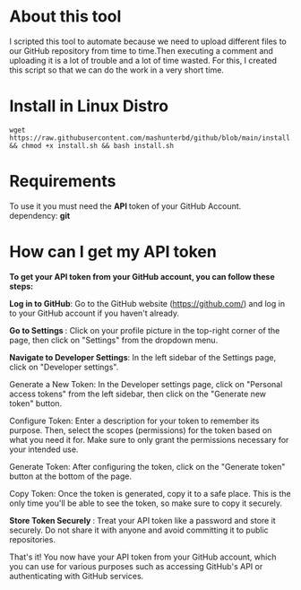 # About this tool 
I scripted this tool to automate because we need to upload different files to our GitHub repository from time to time.Then executing a comment and uploading it is a lot of trouble and a lot of time wasted. For this, I created this script so that we can do the work in a very short time.

# Install in Linux Distro
```
wget https://raw.githubusercontent.com/mashunterbd/github/blob/main/install.sh && chmod +x install.sh && bash install.sh
```

# Requirements
To use it you must need the <b> API </b>  token of your GitHub Account. </br>
dependency: <b> git </b> 


# How can I get my API token 
<b> To get your API token from your GitHub account, you can follow these steps: </b>

<b> Log in to GitHub</b>: Go to the GitHub website (https://github.com/) and log in to your GitHub account if you haven't already.

<b>Go to Settings </b>: Click on your profile picture in the top-right corner of the page, then click on "Settings" from the dropdown menu.

<b> Navigate to Developer Settings</b>: In the left sidebar of the Settings page, click on "Developer settings".

Generate a New Token: In the Developer settings page, click on "Personal access tokens" from the left sidebar, then click on the "Generate new token" button.

Configure Token: Enter a description for your token to remember its purpose. Then, select the scopes (permissions) for the token based on what you need it for. Make sure to only grant the permissions necessary for your intended use.

Generate Token: After configuring the token, click on the "Generate token" button at the bottom of the page.

Copy Token: Once the token is generated, copy it to a safe place. This is the only time you'll be able to see the token, so make sure to copy it securely.

<b> Store Token Securely </b>: Treat your API token like a password and store it securely. Do not share it with anyone and avoid committing it to public repositories.

That's it! You now have your API token from your GitHub account, which you can use for various purposes such as accessing GitHub's API or authenticating with GitHub services.
